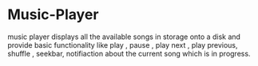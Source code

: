 # Music-Player
music player displays all the available songs in storage onto a disk and provide basic functionality like play , pause , play next , play previous, shuffle , seekbar, notifiaction about the current song which is in progress.
